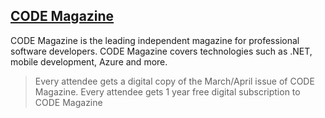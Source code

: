 ##  [CODE Magazine](http://www.codemag.com/magazine/)

CODE Magazine is the leading independent magazine for professional software developers. CODE Magazine covers technologies such as .NET, mobile development, Azure and more.

> Every attendee gets a digital copy of the March/April issue of CODE Magazine. Every attendee gets 1 year free digital subscription to CODE Magazine